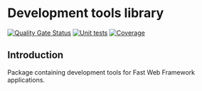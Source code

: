 # Development tools library

[![Quality Gate Status](https://sonarcloud.io/api/project_badges/measure?project=Fastwf_devtool&metric=alert_status)](https://sonarcloud.io/dashboard?id=Fastwf_devtool)
[![Unit tests](https://github.com/Fastwf/devtool/actions/workflows/test.yml/badge.svg)](https://github.com/Fastwf/devtool/actions/workflows/test.yml)
[![Coverage](https://sonarcloud.io/api/project_badges/measure?project=Fastwf_devtool&metric=coverage)](https://sonarcloud.io/dashboard?id=Fastwf_devtool)

## Introduction

Package containing development tools for Fast Web Framework applications.
